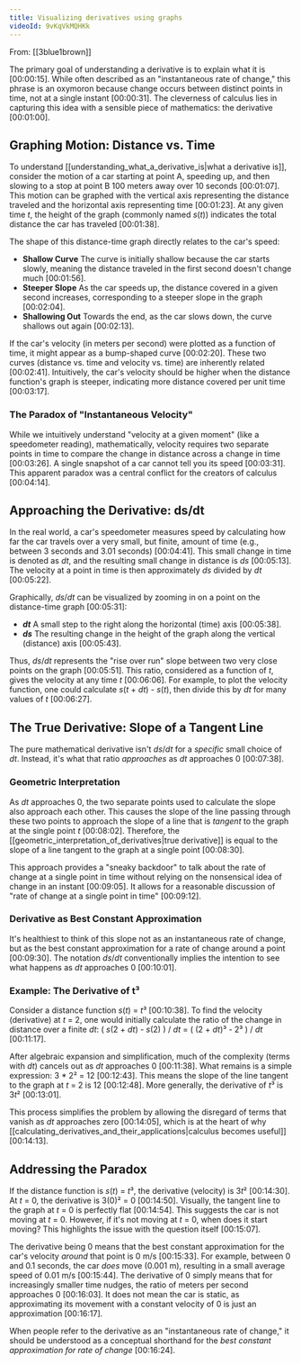 ```yaml
---
title: Visualizing derivatives using graphs
videoId: 9vKqVkMQHKk
---
```


From: [[3blue1brown]] <br/> 

The primary goal of understanding a derivative is to explain what it is <a class="yt-timestamp" data-t="00:00:15">[00:00:15]</a>. While often described as an "instantaneous rate of change," this phrase is an oxymoron because change occurs between distinct points in time, not at a single instant <a class="yt-timestamp" data-t="00:00:31">[00:00:31]</a>. The cleverness of calculus lies in capturing this idea with a sensible piece of mathematics: the derivative <a class="yt-timestamp" data-t="00:01:00">[00:01:00]</a>.

## Graphing Motion: Distance vs. Time

To understand [[understanding_what_a_derivative_is|what a derivative is]], consider the motion of a car starting at point A, speeding up, and then slowing to a stop at point B 100 meters away over 10 seconds <a class="yt-timestamp" data-t="00:01:07">[00:01:07]</a>. This motion can be graphed with the vertical axis representing the distance traveled and the horizontal axis representing time <a class="yt-timestamp" data-t="00:01:23">[00:01:23]</a>. At any given time *t*, the height of the graph (commonly named *s*(*t*)) indicates the total distance the car has traveled <a class="yt-timestamp" data-t="00:01:38">[00:01:38]</a>.

The shape of this distance-time graph directly relates to the car's speed:
*   **Shallow Curve** The curve is initially shallow because the car starts slowly, meaning the distance traveled in the first second doesn't change much <a class="yt-timestamp" data-t="00:01:56">[00:01:56]</a>.
*   **Steeper Slope** As the car speeds up, the distance covered in a given second increases, corresponding to a steeper slope in the graph <a class="yt-timestamp" data-t="00:02:04">[00:02:04]</a>.
*   **Shallowing Out** Towards the end, as the car slows down, the curve shallows out again <a class="yt-timestamp" data-t="00:02:13">[00:02:13]</a>.

If the car's velocity (in meters per second) were plotted as a function of time, it might appear as a bump-shaped curve <a class="yt-timestamp" data-t="00:02:20">[00:02:20]</a>. These two curves (distance vs. time and velocity vs. time) are inherently related <a class="yt-timestamp" data-t="00:02:41">[00:02:41]</a>. Intuitively, the car's velocity should be higher when the distance function's graph is steeper, indicating more distance covered per unit time <a class="yt-timestamp" data-t="00:03:17">[00:03:17]</a>.

### The Paradox of "Instantaneous Velocity"

While we intuitively understand "velocity at a given moment" (like a speedometer reading), mathematically, velocity requires two separate points in time to compare the change in distance across a change in time <a class="yt-timestamp" data-t="00:03:26">[00:03:26]</a>. A single snapshot of a car cannot tell you its speed <a class="yt-timestamp" data-t="00:03:31">[00:03:31]</a>. This apparent paradox was a central conflict for the creators of calculus <a class="yt-timestamp" data-t="00:04:14">[00:04:14]</a>.

## Approaching the Derivative: ds/dt

In the real world, a car's speedometer measures speed by calculating how far the car travels over a very small, but finite, amount of time (e.g., between 3 seconds and 3.01 seconds) <a class="yt-timestamp" data-t="00:04:41">[00:04:41]</a>. This small change in time is denoted as *dt*, and the resulting small change in distance is *ds* <a class="yt-timestamp" data-t="00:05:13">[00:05:13]</a>. The velocity at a point in time is then approximately *ds* divided by *dt* <a class="yt-timestamp" data-t="00:05:22">[00:05:22]</a>.

Graphically, *ds*/*dt* can be visualized by zooming in on a point on the distance-time graph <a class="yt-timestamp" data-t="00:05:31">[00:05:31]</a>:
*   ***dt*** A small step to the right along the horizontal (time) axis <a class="yt-timestamp" data-t="00:05:38">[00:05:38]</a>.
*   ***ds*** The resulting change in the height of the graph along the vertical (distance) axis <a class="yt-timestamp" data-t="00:05:43">[00:05:43]</a>.

Thus, *ds*/*dt* represents the "rise over run" slope between two very close points on the graph <a class="yt-timestamp" data-t="00:05:51">[00:05:51]</a>. This ratio, considered as a function of *t*, gives the velocity at any time *t* <a class="yt-timestamp" data-t="00:06:06">[00:06:06]</a>. For example, to plot the velocity function, one could calculate *s*(*t* + *dt*) - *s*(*t*), then divide this by *dt* for many values of *t* <a class="yt-timestamp" data-t="00:06:27">[00:06:27]</a>.

## The True Derivative: Slope of a Tangent Line

The pure mathematical derivative isn't *ds*/*dt* for a *specific* small choice of *dt*. Instead, it's what that ratio *approaches* as *dt* approaches 0 <a class="yt-timestamp" data-t="00:07:38">[00:07:38]</a>.

### Geometric Interpretation

As *dt* approaches 0, the two separate points used to calculate the slope also approach each other. This causes the slope of the line passing through these two points to approach the slope of a line that is *tangent* to the graph at the single point *t* <a class="yt-timestamp" data-t="00:08:02">[00:08:02]</a>. Therefore, the [[geometric_interpretation_of_derivatives|true derivative]] is equal to the slope of a line tangent to the graph at a single point <a class="yt-timestamp" data-t="00:08:30">[00:08:30]</a>.

This approach provides a "sneaky backdoor" to talk about the rate of change at a single point in time without relying on the nonsensical idea of change in an instant <a class="yt-timestamp" data-t="00:09:05">[00:09:05]</a>. It allows for a reasonable discussion of "rate of change at a single point in time" <a class="yt-timestamp" data-t="00:09:12">[00:09:12]</a>.

### Derivative as Best Constant Approximation

It's healthiest to think of this slope not as an instantaneous rate of change, but as the best constant approximation for a rate of change around a point <a class="yt-timestamp" data-t="00:09:30">[00:09:30]</a>. The notation *ds*/*dt* conventionally implies the intention to see what happens as *dt* approaches 0 <a class="yt-timestamp" data-t="00:10:01">[00:10:01]</a>.

### Example: The Derivative of t³

Consider a distance function *s*(*t*) = *t*³ <a class="yt-timestamp" data-t="00:10:38">[00:10:38]</a>. To find the velocity (derivative) at *t* = 2, one would initially calculate the ratio of the change in distance over a finite *dt*:
( *s*(2 + *dt*) - *s*(2) ) / *dt* = ( (2 + *dt*)³ - 2³ ) / *dt* <a class="yt-timestamp" data-t="00:11:17">[00:11:17]</a>.

After algebraic expansion and simplification, much of the complexity (terms with *dt*) cancels out as *dt* approaches 0 <a class="yt-timestamp" data-t="00:11:38">[00:11:38]</a>. What remains is a simple expression: 3 * 2² = 12 <a class="yt-timestamp" data-t="00:12:43">[00:12:43]</a>. This means the slope of the line tangent to the graph at *t* = 2 is 12 <a class="yt-timestamp" data-t="00:12:48">[00:12:48]</a>. More generally, the derivative of *t*³ is 3*t*² <a class="yt-timestamp" data-t="00:13:01">[00:13:01]</a>.

This process simplifies the problem by allowing the disregard of terms that vanish as *dt* approaches zero <a class="yt-timestamp" data-t="00:14:05">[00:14:05]</a>, which is at the heart of why [[calculating_derivatives_and_their_applications|calculus becomes useful]] <a class="yt-timestamp" data-t="00:14:13">[00:14:13]</a>.

## Addressing the Paradox

If the distance function is *s*(*t*) = *t*³, the derivative (velocity) is 3*t*² <a class="yt-timestamp" data-t="00:14:30">[00:14:30]</a>. At *t* = 0, the derivative is 3(0)² = 0 <a class="yt-timestamp" data-t="00:14:50">[00:14:50]</a>. Visually, the tangent line to the graph at *t* = 0 is perfectly flat <a class="yt-timestamp" data-t="00:14:54">[00:14:54]</a>. This suggests the car is not moving at *t* = 0. However, if it's not moving at *t* = 0, when does it start moving? This highlights the issue with the question itself <a class="yt-timestamp" data-t="00:15:07">[00:15:07]</a>.

The derivative being 0 means that the best constant approximation for the car's velocity *around* that point is 0 m/s <a class="yt-timestamp" data-t="00:15:33">[00:15:33]</a>. For example, between 0 and 0.1 seconds, the car *does* move (0.001 m), resulting in a small average speed of 0.01 m/s <a class="yt-timestamp" data-t="00:15:44">[00:15:44]</a>. The derivative of 0 simply means that for increasingly smaller time nudges, the ratio of meters per second approaches 0 <a class="yt-timestamp" data-t="00:16:03">[00:16:03]</a>. It does not mean the car is static, as approximating its movement with a constant velocity of 0 is just an approximation <a class="yt-timestamp" data-t="00:16:17">[00:16:17]</a>.

When people refer to the derivative as an "instantaneous rate of change," it should be understood as a conceptual shorthand for the *best constant approximation for rate of change* <a class="yt-timestamp" data-t="00:16:24">[00:16:24]</a>.